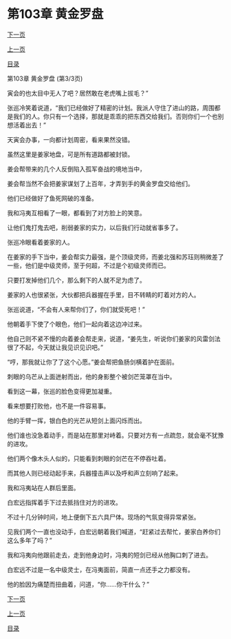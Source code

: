 <h1>第103章   黄金罗盘</h1>
            <div><p><a href="./309_%E7%AC%AC104%E7%AB%A0_%E8%B6%81%E7%81%AB%E6%89%93%E5%8A%AB.md">下一页</a></p><p><a href="./307_%E7%AC%AC103%E7%AB%A0_%E9%BB%84%E9%87%91%E7%BD%97%E7%9B%98.md">上一页</a></p><p><a href="../">目录</a></p></div>
            <div><p>第103章   黄金罗盘 (第3/3页)</p><p>寅会的也太目中无人了吧？居然敢在老虎嘴上拔毛？”</p><p>张巡冷笑着说道，“我们已经做好了精密的计划。我派人守住了进山的路，周围都是我们的人。你只有一个选择，那就是乖乖的把东西交给我们。否则你们一个也别想活着出去！”</p><p>天寅会办事，一向都计划周密，看来果然没错。</p><p>虽然这里是姜家地盘，可是所有道路都被封锁。</p><p>姜会帮带来的几个人反倒陷入孤军奋战的境地当中，</p><p>姜会帮当然不会把姜家谋划了上百年，才弄到手的黄金罗盘交给他们。</p><p>他们已经做好了鱼死网破的准备。</p><p>我和冯夷互相看了一眼，都看到了对方脸上的笑意。</p><p>让他们鬼打鬼去吧，削弱姜家的实力，以后我们行动就省事多了。</p><p>张巡冷眼看着姜家的人。</p><p>在姜家的手下当中，姜会帮实力最强，是个顶级灵师，而姜北强和苏珏则稍微差了一些，他们是中级灵师，至于何超，不过是个初级灵师而已。</p><p>只要打发掉他们几个，那么剩下的人就不足为虑了。</p><p>姜家的人也很紧张，大伙都把兵器握在手里，目不转睛的盯着对方的人。</p><p>张巡说道，“不会有人来帮你们了，你们就受死吧！”</p><p>他朝着手下使了个眼色，他们一起向着这边冲过来。</p><p>他自己则不紧不慢的向着姜会帮走来，说道，“姜先生，听说你们姜家的风雷剑法很了不起，今天就让我见识见识吧。”</p><p>“哼，那我就让你了了这个心愿。”姜会帮把鱼肠剑横着护在面前。</p><p>刺眼的乌芒从上面迸射而出，他的身影整个被剑芒笼罩在当中。</p><p>看到这一幕，张巡的脸色变得更加凝重。</p><p>看来想要打败他，也不是一件容易事。</p><p>他的手臂一挥，银白色的光芒从短剑上面闪烁而出。</p><p>他们谁也没急着动手，而是站在那里对峙着。只要对方有一点疏忽，就会毫不犹豫的进攻。</p><p>他们两个像木头人似的，只能看到刺眼的剑芒在不停吞吐着。</p><p>而其他人则已经动起手来，兵器撞击声以及呼和声立刻响了起来。</p><p>我和冯夷站在人群后里面。</p><p>白宏远指挥着手下过去抵挡住对方的进攻。</p><p>不过十几分钟时间，地上便倒下五六具尸体。现场的气氛变得异常紧张。</p><p>见我们两个一直也没动手，白宏远朝着我们喊道，“赶紧过去帮忙，姜家白养你们这么多年了吗？”</p><p>我和冯夷向他跟前走去，走到他身边时，冯夷的短剑已经从他胸口刺了进去。</p><p>白宏远不过是一名中级灵士，在冯夷面前，简直一点还手之力都没有。</p><p>他的脸因为痛楚而扭曲着，问道，“你……你干什么？”</p></div>
            <div><p><a href="./309_%E7%AC%AC104%E7%AB%A0_%E8%B6%81%E7%81%AB%E6%89%93%E5%8A%AB.md">下一页</a></p><p><a href="./307_%E7%AC%AC103%E7%AB%A0_%E9%BB%84%E9%87%91%E7%BD%97%E7%9B%98.md">上一页</a></p><p><a href="../">目录</a></p></div>